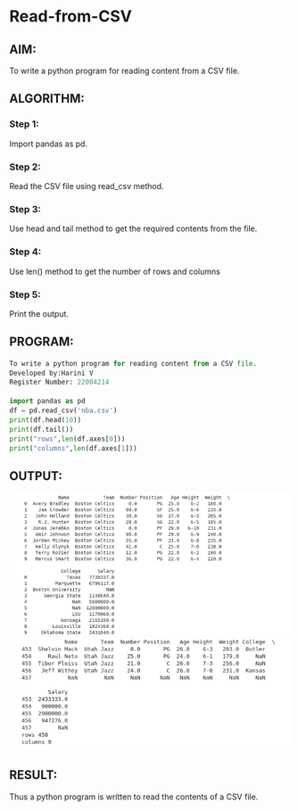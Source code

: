 # Read-from-CSV

## AIM:
To write a python program for reading content from a CSV file.
## ALGORITHM:
### Step 1:
Import pandas as pd.



### Step 2:
Read the CSV file using read_csv method.
### Step 3:
Use head and tail method to get the required contents from the file.
### Step 4:
Use len() method to get the number of rows and columns
### Step 5:
Print the output.

## PROGRAM:
```python
To write a python program for reading content from a CSV file.
Developed by:Harini V
Register Number: 22004214

import pandas as pd
df = pd.read_csv('nba.csv')
print(df.head(10))
print(df.tail())
print("rows",len(df.axes[0]))
print("columns",len(df.axes[1]))
```

## OUTPUT:
![OUTPUT](/OUTPUT1.png)
![OUTPUT](/OUTPUT2.png)

## RESULT:
Thus a python program is written to read the contents of a CSV file.